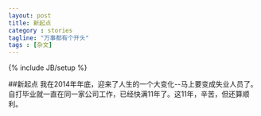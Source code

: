 ```yaml
---
layout: post
title: 新起点
category : stories
tagline: "万事都有个开头"
tags : [杂文]
---
```

{% include JB/setup %}

##新起点
我在2014年年底，迎来了人生的一个大变化--马上要变成失业人员了。
自打毕业就一直在同一家公司工作，已经快满11年了。这11年，辛苦，但还算顺利。

